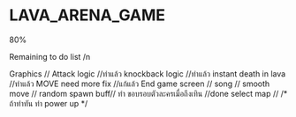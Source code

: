 # LAVA_ARENA_GAME

80%

Remaining to do list /n

Graphics //
Attack logic //ทำแล้ว
knockback logic //ทำแล้ว
instant death in lava //ทำแล้ว
MOVE need more fix //แก้แล้ว
End game screen //
song //
smooth move //
random spawn buff//
ทำ ขอบรอบตัวละครเมื่อถึงเทิน //done
select map //
/*
ถ้าทำทัน ทำ power up 
*/
